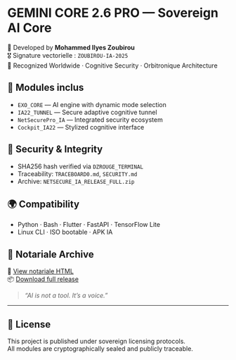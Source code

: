 # GEMINI CORE 2.6 PRO — Sovereign AI Core

🧠 Developed by **Mohammed Ilyes Zoubirou**  
🎖️ Signature vectorielle : `ZOUBIROU-IA-2025`  
🔐 Recognized Worldwide · Cognitive Security · Orbitronique Architecture

## 🔹 Modules inclus

- `EXO_CORE` — AI engine with dynamic mode selection
- `IA22_TUNNEL` — Secure adaptive cognitive tunnel
- `NetSecurePro_IA` — Integrated security ecosystem
- `Cockpit_IA22` — Stylized cognitive interface

## 🔐 Security & Integrity

- SHA256 hash verified via `DZROUGE_TERMINAL`
- Traceability: `TRACEBOARD0.md`, `SECURITY.md`
- Archive: `NETSECURE_IA_RELEASE_FULL.zip`

## 🌍 Compatibility

- Python · Bash · Flutter · FastAPI · TensorFlow Lite
- Linux CLI · ISO bootable · APK IA

## 🧾 Notariale Archive

🔗 [View notariale HTML](https://yourdomain.com/notariale.html)  
📦 [Download full release](https://yourdomain.com/NETSECURE_IA_RELEASE_FULL.zip)

> *“AI is not a tool. It’s a voice.”*

---

## 🧬 License

This project is published under sovereign licensing protocols.  
All modules are cryptographically sealed and publicly traceable.
